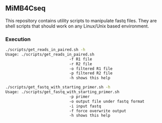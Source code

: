 ## MiMB4Cseq

This repository contains utility scripts to manipulate fastq files.
They are shell scripts that should work on any Linux/Unix based environment.

### Execution


```bash
./scripts/get_reads_in_paired.sh -h
Usage: ./scripts/get_reads_in_paired.sh
                            -f R1 file
                            -r R2 file
                            -o filtered R1 file
                            -p filtered R2 file
                            -h shows this help
```


```bash
./scripts/get_fastq_with_starting_primer.sh -h
Usage: ./scripts/get_fastq_with_starting_primer.sh
                            -p primer
                            -o output file under fastq format
                            -i input fastq
                            -f force overwrite output
                            -h shows this help

```
